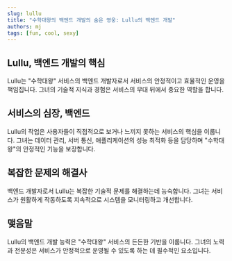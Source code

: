 ```yaml
---
slug: lullu
title: "수학대왕의 백엔드 개발의 숨은 영웅: Lullu의 백엔드 개발"
authors: mj
tags: [fun, cool, sexy]
---
```


## Lullu, 백엔드 개발의 핵심

Lullu는 "수학대왕" 서비스의 백엔드 개발자로서 서비스의 안정적이고 효율적인 운영을 책임집니다. 그녀의 기술적 지식과 경험은 서비스의 무대 뒤에서 중요한 역할을 합니다.

## 서비스의 심장, 백엔드

Lullu의 작업은 사용자들이 직접적으로 보거나 느끼지 못하는 서비스의 핵심을 이룹니다. 그녀는 데이터 관리, 서버 통신, 애플리케이션의 성능 최적화 등을 담당하며 "수학대왕"의 안정적인 기능을 보장합니다.

## 복잡한 문제의 해결사

백엔드 개발자로서 Lullu는 복잡한 기술적 문제를 해결하는데 능숙합니다. 그녀는 서비스가 원활하게 작동하도록 지속적으로 시스템을 모니터링하고 개선합니다.

## 맺음말

Lullu의 백엔드 개발 능력은 "수학대왕" 서비스의 든든한 기반을 이룹니다. 그녀의 노력과 전문성은 서비스가 안정적으로 운영될 수 있도록 하는 데 필수적인 요소입니다.
